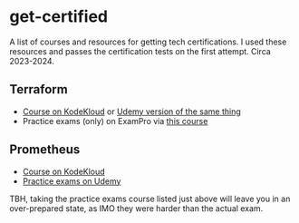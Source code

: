 # get-certified
A list of courses and resources for getting tech certifications. I used these resources and passes the certification tests on the first attempt. Circa 2023-2024.


## Terraform
* [Course on KodeKloud](https://learn.kodekloud.com/user/courses/terraform-basics-training-course) or [Udemy version of the same thing](https://wwt.udemy.com/course/terraform-for-the-absolute-beginners/)
* Practice exams (only) on ExamPro via [this course](https://www.exampro.co/terraform)


## Prometheus
* [Course on KodeKloud](https://learn.kodekloud.com/courses/prometheus-certified-associate-pca)
* [Practice exams on Udemy](https://www.udemy.com/course/prometheus-certified-associate-practice-exam/)

TBH, taking the practice exams course listed just above will leave you in an over-prepared state, as IMO they were harder than the actual exam.
